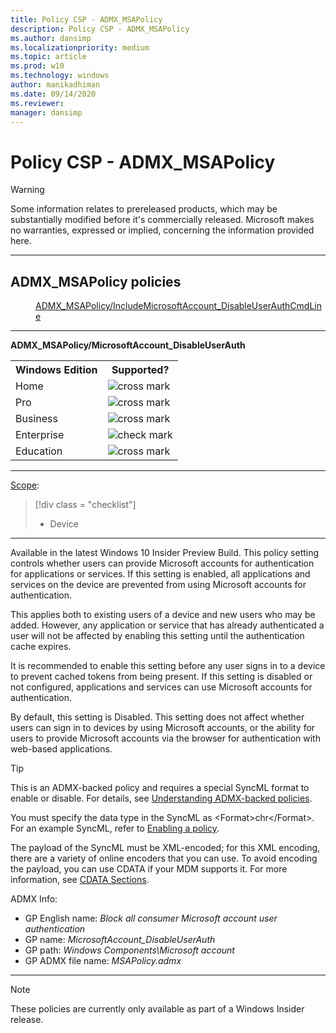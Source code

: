```yaml
---
title: Policy CSP - ADMX_MSAPolicy
description: Policy CSP - ADMX_MSAPolicy
ms.author: dansimp
ms.localizationpriority: medium
ms.topic: article
ms.prod: w10
ms.technology: windows
author: manikadhiman
ms.date: 09/14/2020
ms.reviewer: 
manager: dansimp
---
```


# Policy CSP - ADMX_MSAPolicy
> [!WARNING]
> Some information relates to prereleased products, which may be substantially modified before it's commercially released. Microsoft makes no warranties, expressed or implied, concerning the information provided here.

<hr/>

<!--Policies-->
## ADMX_MSAPolicy policies  

<dl>
  <dd>
    <a href="#admx-msapolicy-microsoftaccount-disableuserauth">ADMX_MSAPolicy/IncludeMicrosoftAccount_DisableUserAuthCmdLine</a>
  </dd>
</dl>


<hr/>

<!--Policy-->
<a href="" id="admx-msapolicy-microsoftaccount-disableuserauth"></a>**ADMX_MSAPolicy/MicrosoftAccount_DisableUserAuth**  

<!--SupportedSKUs-->
<table>
<tr>
    <th>Windows Edition</th>
    <th>Supported?</th>
</tr>
<tr>
    <td>Home</td>
    <td><img src="images/crossmark.png" alt="cross mark" /></td>
</tr>
<tr>
    <td>Pro</td>
    <td><img src="images/crossmark.png" alt="cross mark" /></td>
</tr>
<tr>
    <td>Business</td>
    <td><img src="images/crossmark.png" alt="cross mark" /></td>
</tr>
<tr>
    <td>Enterprise</td>
    <td><img src="images/checkmark.png" alt="check mark" /></td>
</tr>
<tr>
    <td>Education</td>
    <td><img src="images/crossmark.png" alt="cross mark" /></td>
</tr>
</table>

<!--/SupportedSKUs-->
<hr/>

<!--Scope-->
[Scope](./policy-configuration-service-provider.md#policy-scope):

> [!div class = "checklist"]
> * Device

<hr/>

<!--/Scope-->
<!--Description-->
Available in the latest Windows 10 Insider Preview Build. This policy setting controls whether users can provide Microsoft accounts for authentication for applications or services. If this setting is enabled, all applications and services on the device are prevented from using Microsoft accounts for authentication.

This applies both to existing users of a device and new users who may be added. However, any application or service that has already authenticated a user will not be affected by enabling this setting until the authentication cache expires.

It is recommended to enable this setting before any user signs in to a device to prevent cached tokens from being present. If this setting is disabled or not configured, applications and services can use Microsoft accounts for authentication.

By default, this setting is Disabled. This setting does not affect whether users can sign in to devices by using Microsoft accounts, or the ability for users to provide Microsoft accounts via the browser for authentication with web-based applications.

<!--/Description-->
> [!TIP]
> This is an ADMX-backed policy and requires a special SyncML format to enable or disable.  For details, see [Understanding ADMX-backed policies](./understanding-admx-backed-policies.md).
> 
> You must specify the data type in the SyncML as &lt;Format&gt;chr&lt;/Format&gt;. For an example SyncML, refer to [Enabling a policy](./understanding-admx-backed-policies.md#enabling-a-policy).
> 
> The payload of the SyncML must be XML-encoded; for this XML encoding, there are a variety of online encoders that you can use. To avoid encoding the payload, you can use CDATA if your MDM supports it. For more information, see [CDATA Sections](http://www.w3.org/TR/REC-xml/#sec-cdata-sect).

<!--ADMXBacked-->
ADMX Info:  
-   GP English name: *Block all consumer Microsoft account user authentication*
-   GP name: *MicrosoftAccount_DisableUserAuth*
-   GP path: *Windows Components\Microsoft account*
-   GP ADMX file name: *MSAPolicy.admx*

<!--/ADMXBacked-->
<!--/Policy-->
<hr/>

> [!NOTE]
> These policies are currently only available as part of a Windows Insider release.

<!--/Policies-->

